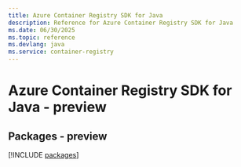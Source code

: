```yaml
---
title: Azure Container Registry SDK for Java
description: Reference for Azure Container Registry SDK for Java
ms.date: 06/30/2025
ms.topic: reference
ms.devlang: java
ms.service: container-registry
---
```

# Azure Container Registry SDK for Java - preview
## Packages - preview
[!INCLUDE [packages](container-registry-index.md)]